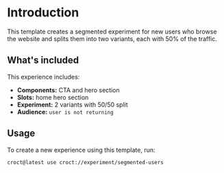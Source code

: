 # Introduction

This template creates a segmented experiment for new users who browse the website and splits them into two variants, each with 50% of the traffic.

## What's included

This experience includes:

- **Components:** CTA and hero section
- **Slots:** home hero section
- **Experiment:** 2 variants with 50/50 split
- **Audience:** `user is not returning`

## Usage

To create a new experience using this template, run:

```js-pm
croct@latest use croct://experiment/segmented-users
```
